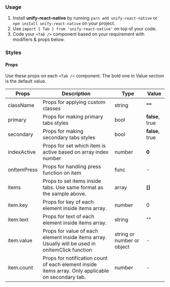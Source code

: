### Usage

1. Install **unify-react-native** by running `yarn add unify-react-native` or `npm install unify-react-native` on your project.
2. Use `import { Tab } from 'unify-react-native'` on top of your code.
3. Code your `<Tab />` component based on your requirement with modifiers & props below.



### Styles

#### Props

Use these props on each `<Tab />` component. The bold one in Value section is the default value.

| Props            | Description                         | Type            | Value
|---------------------|----------------------------------|-----------------|---------------------|
| className   | Props for applying custom classes   | string            | **""**
| primary   | Props for making primary tabs styles   | bool            | **false**, true
| secondary   | Props for making secondary tabs styles   | bool            | **false**, true
| indexActive   | Props for set which item is active based on array index number   | number            | **0**
| onItemPress   | Props for handling press function on item   | func            | -
| items   | Props to set items inside tabs. Use same format as the sample above.   | array            | **[]**
| item.key   | Props for key of each element inside items array.   | number            | 0
| item.text   | Props for text of each element inside items array.   | string            | ""
| item.value   | Props for value of each element inside items array. Usually will be used in onItemClick function   | string or number or object            | -
| item.count   | Props for notification count of each element inside items array. Only applicable on secondary tab.   | number            | -
